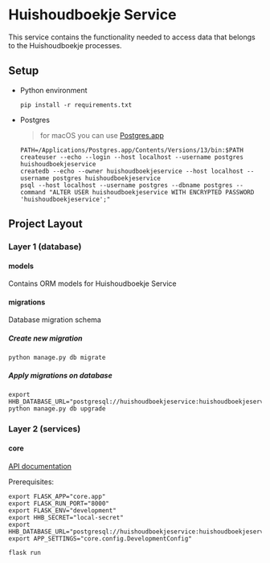 # Huishoudboekje Service

This service contains the functionality needed to access data that belongs to the Huishoudboekje processes.
 
## Setup

- Python environment
    ```shell script
    pip install -r requirements.txt
    ```

- Postgres
  > for macOS you can use [Postgres.app](https://postgresapp.com/)
    ```
    PATH=/Applications/Postgres.app/Contents/Versions/13/bin:$PATH
    createuser --echo --login --host localhost --username postgres huishoudboekjeservice
    createdb --echo --owner huishoudboekjeservice --host localhost --username postgres huishoudboekjeservice
    psql --host localhost --username postgres --dbname postgres --command "ALTER USER huishoudboekjeservice WITH ENCRYPTED PASSWORD 'huishoudboekjeservice';"
    ```

## Project Layout

### Layer 1 (database)

#### models
Contains ORM models for Huishoudboekje Service

#### migrations
Database migration schema

##### Create new migration
```shell script
python manage.py db migrate
```

##### Apply migrations on database
```shell script
export HHB_DATABASE_URL="postgresql://huishoudboekjeservice:huishoudboekjeservice@localhost/huishoudboekjeservice"
python manage.py db upgrade
```
### Layer 2 (services)

#### core
[API documentation](docs/openapi.yaml)

Prerequisites:

```shell script
export FLASK_APP="core.app"
export FLASK_RUN_PORT="8000"
export FLASK_ENV="development"
export HHB_SECRET="local-secret"
export HHB_DATABASE_URL="postgresql://huishoudboekjeservice:huishoudboekjeservice@localhost/huishoudboekjeservice"
export APP_SETTINGS="core.config.DevelopmentConfig"

flask run
```

